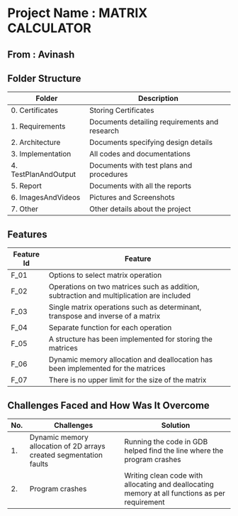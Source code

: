 # Project Name : MATRIX CALCULATOR
## From : Avinash



## Folder Structure

|Folder|Description|
|------|-----------|
|0. Certificates|Storing Certificates|
|1. Requirements|Documents detailing requirements and research|
|2. Architecture|Documents specifying design details|
|3. Implementation|All codes and documentations|
|4. TestPlanAndOutput|Documents with test plans and procedures|
|5. Report|Documents with all the reports|
|6. ImagesAndVideos|Pictures and Screenshots|
|7. Other|Other details about the project|

## Features

|Feature Id|Feature|
|----------|-------|
|F_01|Options to select matrix operation|
|F_02|Operations on two matrices such as addition, subtraction and multiplication are included|
|F_03|Single matrix operations such as determinant, transpose and inverse of a matrix|
|F_04|Separate function for each operation|
|F_05|A structure has been implemented for storing the matrices|
|F_06|Dynamic memory allocation and deallocation has been implemented for the matrices|
|F_07|There is no upper limit for the size of the matrix|

## Challenges Faced and How Was It Overcome

|No.|Challenges|Solution|
|---|----------|--------|
|1.|Dynamic memory allocation of 2D arrays created segmentation faults|Running the code in GDB helped find the line where the program crashes|
|2.|Program crashes|Writing clean code with allocating and deallocating memory at all functions as per requirement|
